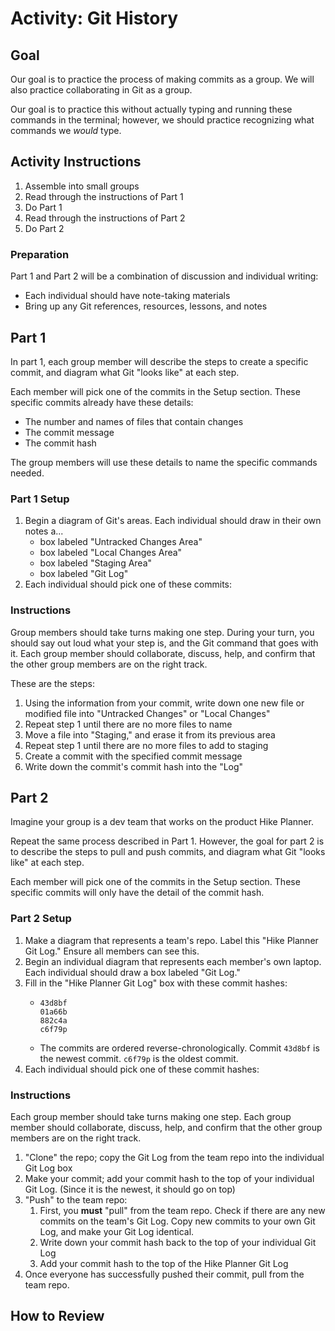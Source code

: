# Activity: Git History

<!-- Written to be synchronous -->
<!-- Ideal Format: Small groups -->

## Goal

Our goal is to practice the process of making commits as a group. We will also practice collaborating in Git as a group.

Our goal is to practice this without actually typing and running these commands in the terminal; however, we should practice recognizing what commands we _would_ type.

## Activity Instructions

1. Assemble into small groups
1. Read through the instructions of Part 1
1. Do Part 1
1. Read through the instructions of Part 2
1. Do Part 2

### Preparation

Part 1 and Part 2 will be a combination of discussion and individual writing:
- Each individual should have note-taking materials
- Bring up any Git references, resources, lessons, and notes

## Part 1

In part 1, each group member will describe the steps to create a specific commit, and diagram what Git "looks like" at each step.

Each member will pick one of the commits in the Setup section. These specific commits already have these details:
- The number and names of files that contain changes
- The commit message
- The commit hash 

The group members will use these details to name the specific commands needed.

### Part 1 Setup

1. Begin a diagram of Git's areas. Each individual should draw in their own notes a...
    - box labeled "Untracked Changes Area"
    - box labeled "Local Changes Area"
    - box labeled "Staging Area"
    - box labeled "Git Log"
1. Each individual should pick one of these commits:

### Instructions

Group members should take turns making one step. During your turn, you should say out loud what your step is, and the Git command that goes with it. Each group member should collaborate, discuss, help, and confirm that the other group members are on the right track.

These are the steps:

1. Using the information from your commit, write down one new file or modified file into "Untracked Changes" or "Local Changes"
1. Repeat step 1 until there are no more files to name
1. Move a file into "Staging," and erase it from its previous area
1. Repeat step 1 until there are no more files to add to staging
1. Create a commit with the specified commit message
1. Write down the commit's commit hash into the "Log"

## Part 2

Imagine your group is a dev team that works on the product Hike Planner.

Repeat the same process described in Part 1. However, the goal for part 2 is to describe the steps to pull and push commits, and diagram what Git "looks like" at each step.

Each member will pick one of the commits in the Setup section. These specific commits will only have the detail of the commit hash.

### Part 2 Setup

1. Make a diagram that represents a team's repo. Label this "Hike Planner Git Log." Ensure all members can see this.
1. Begin an individual diagram that represents each member's own laptop. Each individual should draw a box labeled "Git Log."
1. Fill in the "Hike Planner Git Log" box with these commit hashes:
    -   ```
        43d8bf
        01a66b
        882c4a
        c6f79p
        ```
    - The commits are ordered reverse-chronologically. Commit `43d8bf` is the newest commit. `c6f79p` is the oldest commit.
1. Each individual should pick one of these commit hashes:

### Instructions

Each group member should take turns making one step. Each group member should collaborate, discuss, help, and confirm that the other group members are on the right track.

1. "Clone" the repo; copy the Git Log from the team repo into the individual Git Log box
1. Make your commit; add your commit hash to the top of your individual Git Log. (Since it is the newest, it should go on top)
1. "Push" to the team repo:
    1. First, you **must** "pull" from the team repo. Check if there are any new commits on the team's Git Log. Copy new commits to your own Git Log, and make your Git Log identical.
    1. Write down your commit hash back to the top of your individual Git Log
    1. Add your commit hash to the top of the Hike Planner Git Log
1. Once everyone has successfully pushed their commit, pull from the team repo.

## How to Review

